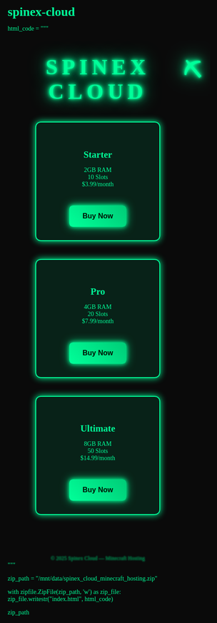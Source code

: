 # spinex-cloud

html_code = """<!DOCTYPE html>
<html lang="en">
<head>
  <meta charset="UTF-8" />
  <meta name="viewport" content="width=device-width, initial-scale=1" />
  <title>Spinex Cloud - Minecraft Hosting</title>
  <link href="https://fonts.googleapis.com/css2?family=Press+Start+2P&display=swap" rel="stylesheet" />
  <style>
    /* Basic Reset */
    * {
      margin: 0; padding: 0; box-sizing: border-box;
    }
    body, html {
      height: 100%;
      font-family: 'Press Start 2P', cursive;
      background: #0a0a0a;
      color: #00ff99;
      overflow: hidden;
      user-select: none;
    }
    /* Animated Minecraft pixel background */
    body::before {
      content: "";
      position: fixed;
      top: 0; left: 0; width: 100%; height: 100%;
      background: url('https://media.tenor.com/qDgZuTWLnXMAAAAd/minecraft-scenery.gif') center center/cover no-repeat;
      filter: brightness(0.4);
      animation: bgPulse 8s infinite alternate ease-in-out;
      z-index: -2;
    }
    @keyframes bgPulse {
      0% { filter: brightness(0.4); }
      50% { filter: brightness(0.65); }
      100% { filter: brightness(0.4); }
    }
    /* Animated Logo */
    .logo {
      font-size: 3rem;
      text-align: center;
      margin: 50px 0 10px;
      letter-spacing: 0.2em;
      color: #00ff99;
      position: relative;
      animation: glow 2.5s ease-in-out infinite alternate;
    }
    .logo::after {
      content: '⛏️'; /* Pickaxe emoji for Minecraft vibe */
      position: absolute;
      right: -40px;
      top: 0;
      animation: swing 2s ease-in-out infinite alternate;
    }
    @keyframes glow {
      from {
        text-shadow:
          0 0 5px #00ff99,
          0 0 10px #00ff99,
          0 0 20px #00ff99,
          0 0 40px #00ff99;
        color: #00ff99;
      }
      to {
        text-shadow:
          0 0 10px #00ff99,
          0 0 20px #00ff99,
          0 0 40px #00ff99,
          0 0 80px #00ff99;
        color: #00ffcc;
      }
    }
    @keyframes swing {
      from { transform: rotate(0deg); }
      to { transform: rotate(20deg); }
    }
    /* Plans Section */
    .plans {
      display: flex;
      justify-content: center;
      gap: 40px;
      flex-wrap: wrap;
      padding: 30px;
    }
    .plan {
      background: rgba(0, 255, 153, 0.1);
      border: 2px solid #00ff99;
      border-radius: 12px;
      width: 280px;
      padding: 30px 20px;
      text-align: center;
      box-shadow: 0 0 15px #00ff99;
      transition: transform 0.3s ease, box-shadow 0.3s ease;
      cursor: pointer;
      position: relative;
      overflow: hidden;
    }
    .plan:hover {
      transform: scale(1.05);
      box-shadow: 0 0 30px #00ff99, 0 0 60px #00ffcc;
    }
    /* Animated Button */
    .btn {
      margin-top: 25px;
      padding: 15px 30px;
      background: linear-gradient(45deg, #00ff99, #00cc77);
      border: none;
      border-radius: 8px;
      font-weight: 700;
      font-size: 1rem;
      color: #001100;
      cursor: pointer;
      box-shadow:
        0 0 10px #00ff99,
        0 0 20px #00cc77;
      transition: background 0.5s ease, box-shadow 0.5s ease;
      position: relative;
      overflow: hidden;
      z-index: 0;
    }
    .btn::before {
      content: "";
      position: absolute;
      top: 50%; left: 50%;
      width: 200%; height: 200%;
      background: rgba(255, 255, 255, 0.15);
      transform: translate(-50%, -50%) scale(0);
      border-radius: 50%;
      transition: transform 0.4s ease;
      z-index: -1;
    }
    .btn:hover::before {
      transform: translate(-50%, -50%) scale(1);
    }
    /* Click effect */
    .click-effect {
      position: absolute;
      border-radius: 50%;
      background: #00ff99;
      pointer-events: none;
      animation: clickAnim 0.5s forwards;
      opacity: 0.75;
      z-index: 1000;
    }
    @keyframes clickAnim {
      0% {
        transform: scale(1);
        opacity: 0.75;
      }
      100% {
        transform: scale(5);
        opacity: 0;
      }
    }
    /* Footer */
    footer {
      text-align: center;
      font-size: 12px;
      margin-top: 60px;
      color: #004422;
      text-shadow: 0 0 3px #00ff99;
      user-select: none;
    }
    /* Responsive */
    @media (max-width: 700px) {
      .plans {
        flex-direction: column;
        gap: 20px;
        padding: 10px;
      }
      .plan {
        width: 90%;
        margin: 0 auto;
      }
      .logo {
        font-size: 2.2rem;
        margin: 30px 0 10px;
      }
    }
  </style>
</head>
<body>
  <h1 class="logo">SPINEX CLOUD</h1>
  <section class="plans">
    <div class="plan" tabindex="0" role="button" aria-label="Starter Plan">
      <h2>Starter</h2>
      <p>2GB RAM<br>10 Slots<br>$3.99/month</p>
      <button class="btn" onclick="payNow('starter')">Buy Now</button>
    </div>
    <div class="plan" tabindex="0" role="button" aria-label="Pro Plan">
      <h2>Pro</h2>
      <p>4GB RAM<br>20 Slots<br>$7.99/month</p>
      <button class="btn" onclick="payNow('pro')">Buy Now</button>
    </div>
    <div class="plan" tabindex="0" role="button" aria-label="Ultimate Plan">
      <h2>Ultimate</h2>
      <p>8GB RAM<br>50 Slots<br>$14.99/month</p>
      <button class="btn" onclick="payNow('ultimate')">Buy Now</button>
    </div>
  </section>

  <footer>© 2025 Spinex Cloud — Minecraft Hosting</footer>

  <script>
    // Click animation on body clicks
    document.body.addEventListener('click', function(e) {
      const circle = document.createElement('span');
      circle.classList.add('click-effect');
      circle.style.left = e.pageX + 'px';
      circle.style.top = e.pageY + 'px';
      document.body.appendChild(circle);
      setTimeout(() => circle.remove(), 500);
    });

    // Mock payment function
    function payNow(plan) {
      alert(`Redirecting to payment for the ${plan.toUpperCase()} plan.`);
      // Add real payment integration here
    }
  </script>
</body>
</html>"""

zip_path = "/mnt/data/spinex_cloud_minecraft_hosting.zip"

with zipfile.ZipFile(zip_path, 'w') as zip_file:
    zip_file.writestr("index.html", html_code)

zip_path
